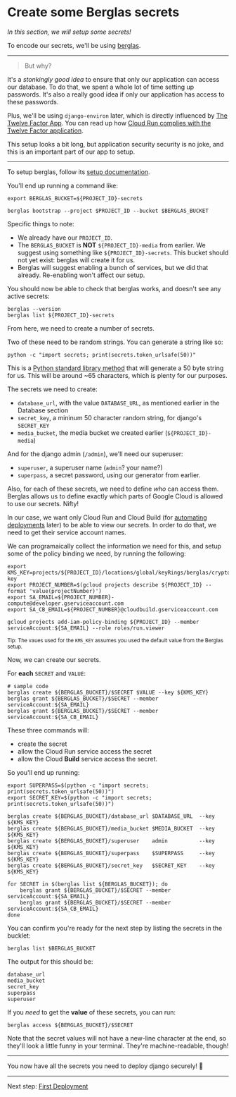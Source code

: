 # Create some Berglas secrets

*In this section, we will setup some secrets!*

To encode our secrets, we'll be using [berglas](https://github.com/GoogleCloudPlatform/berglas).

----

> But why? 

It's a *stonkingly good idea* to ensure that only our application can access our database. To do that, we spent a whole lot of time setting up passwords. It's also a really good idea if only our application has access to these passwords. 

Plus, we'll be using `django-environ` later, which is directly influenced by [The Twelve Factor App](https://12factor.net/). You can read up how [Cloud Run complies with the Twelve Factor application](https://cloud.google.com/blog/products/serverless/a-dozen-reasons-why-cloud-run-complies-with-the-twelve-factor-app-methodology).

This setup looks a bit long, but application security security is no joke, and this is an important part of our app to setup. 

---

To setup berglas, follow its [setup documentation](https://github.com/GoogleCloudPlatform/berglas#setup). 

You'll end up running a command like: 

```shell
export BERGLAS_BUCKET=${PROJECT_ID}-secrets

berglas bootstrap --project $PROJECT_ID --bucket $BERGLAS_BUCKET
```

Specific things to note: 

* We already have our `PROJECT_ID`.
* The `BERGLAS_BUCKET` is **NOT** `${PROJECT_ID}-media` from earlier. We suggest using something like `${PROJECT_ID}-secrets`. This bucket should not yet exist: berglas will create it for us. 
* Berglas will suggest enabling a bunch of services, but we did that already. Re-enabling won't affect our setup. 

You should now be able to check that berglas works, and doesn't see any active secrets: 

```shell,exclude
berglas --version
berglas list ${PROJECT_ID}-secrets
```

From here, we need to create a number of secrets. 

Two of these need to be random strings. You can generate a string like so: 

```shell,exlucde
python -c "import secrets; print(secrets.token_urlsafe(50))"
```

This is a [Python standard library method](https://docs.python.org/3/library/secrets.html#secrets.token_urlsafe) that will generate a 50 byte string for us. This will be around ~65 characters, which is plenty for our purposes.

The secrets we need to create: 

 * `database_url`, with the value `DATABASE_URL`, as mentioned earlier in the Database section
 * `secret_key`, a mininum 50 character random string, for django's `SECRET_KEY`
 * `media_bucket`, the media bucket we created earlier (`${PROJECT_ID}-media`)

And for the django admin (`/admin`), we'll need our superuser: 

 * `superuser`, a superuser name (`admin`? your name?)
 * `superpass`, a secret password, using our generator from earlier. 

 
Also, for each of these secrets, we need to define *who* can access them. Berglas allows us to define exactly which parts of Google Cloud is allowed to use our secrets. Nifty!

In our case, we want only Cloud Run and Cloud Build (for [automating deployments](60-ongoing-deployment.md) later) to be able to view our secrets. In order to do that, we need to get their service account names. 

We can programaically collect the information we need for this, and setup some of the policy binding we need, by running the following:

```shell
export KMS_KEY=projects/${PROJECT_ID}/locations/global/keyRings/berglas/cryptoKeys/berglas-key
export PROJECT_NUMBER=$(gcloud projects describe ${PROJECT_ID} --format 'value(projectNumber)')
export SA_EMAIL=${PROJECT_NUMBER}-compute@developer.gserviceaccount.com
export SA_CB_EMAIL=${PROJECT_NUMBER}@cloudbuild.gserviceaccount.com

gcloud projects add-iam-policy-binding ${PROJECT_ID} --member serviceAccount:${SA_EMAIL} --role roles/run.viewer
```

<small>Tip: The vaues used for the `KMS_KEY` assumes you used the default value from the Berglas setup.</small>

Now, we can create our secrets. 

For **each** `SECRET` and `VALUE`:

```shell,exclude
# sample code
berglas create ${BERGLAS_BUCKET}/$SECRET $VALUE --key ${KMS_KEY}
berglas grant ${BERGLAS_BUCKET}/$SECRET --member serviceAccount:${SA_EMAIL}
berglas grant ${BERGLAS_BUCKET}/$SECRET --member serviceAccount:${SA_CB_EMAIL}
```

These three commands will: 

 * create the secret
 * allow the Cloud Run service access the secret
 * allow the Cloud **Build** service access the secret. 

So you'll end up running: 

```shell
export SUPERPASS=$(python -c "import secrets; print(secrets.token_urlsafe(50))")
export SECRET_KEY=$(python -c "import secrets; print(secrets.token_urlsafe(50))")

berglas create ${BERGLAS_BUCKET}/database_url $DATABASE_URL  --key ${KMS_KEY}
berglas create ${BERGLAS_BUCKET}/media_bucket $MEDIA_BUCKET  --key ${KMS_KEY}
berglas create ${BERGLAS_BUCKET}/superuser    admin          --key ${KMS_KEY}
berglas create ${BERGLAS_BUCKET}/superpass    $SUPERPASS     --key ${KMS_KEY}
berglas create ${BERGLAS_BUCKET}/secret_key   $SECRET_KEY    --key ${KMS_KEY}

for SECRET in $(berglas list ${BERGLAS_BUCKET}); do
	berglas grant ${BERGLAS_BUCKET}/$SECRET --member serviceAccount:${SA_EMAIL}
	berglas grant ${BERGLAS_BUCKET}/$SECRET --member serviceAccount:${SA_CB_EMAIL}
done

```

You can confirm you're ready for the next step by listing the secrets in the bucklet: 

```shell
berglas list $BERGLAS_BUCKET
```

The output for this should be: 

```exclude
database_url
media_bucket
secret_key
superpass
superuser
```
 
If you *need* to get the **value** of these secrets, you can run: 

```shell,exclude
berglas access ${BERGLAS_BUCKET}/$SECRET
```

Note that the secret values will not have a new-line character at the end, so they'll look a little funny in your terminal. They're machine-readable, though!

---

You now have all the secrets you need to deploy django securely! 🤫

---

Next step: [First Deployment](50-first-deployment.md)